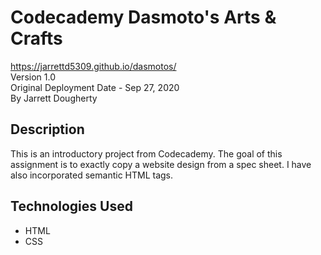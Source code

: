 # Codecademy Dasmoto's Arts & Crafts
<https://jarrettd5309.github.io/dasmotos/> \
Version 1.0 \
Original Deployment Date - Sep 27, 2020\
By Jarrett Dougherty

## Description
This is an introductory project from Codecademy. The goal of this assignment is to exactly copy a website design from a spec sheet. I have also incorporated semantic HTML tags.

## Technologies Used
* HTML
* CSS